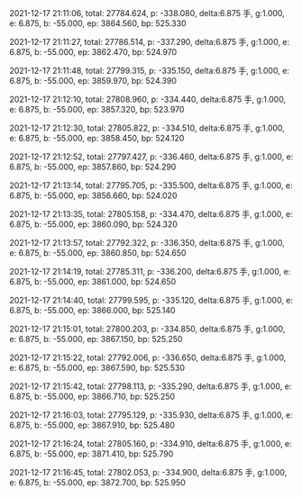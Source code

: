 2021-12-17 21:11:06, total: 27784.624, p: -338.080, delta:6.875 手, g:1.000, e: 6.875, b: -55.000, ep: 3864.560, bp: 525.330

2021-12-17 21:11:27, total: 27786.514, p: -337.290, delta:6.875 手, g:1.000, e: 6.875, b: -55.000, ep: 3862.470, bp: 524.970

2021-12-17 21:11:48, total: 27799.315, p: -335.150, delta:6.875 手, g:1.000, e: 6.875, b: -55.000, ep: 3859.970, bp: 524.390

2021-12-17 21:12:10, total: 27808.960, p: -334.440, delta:6.875 手, g:1.000, e: 6.875, b: -55.000, ep: 3857.320, bp: 523.970

2021-12-17 21:12:30, total: 27805.822, p: -334.510, delta:6.875 手, g:1.000, e: 6.875, b: -55.000, ep: 3858.450, bp: 524.120

2021-12-17 21:12:52, total: 27797.427, p: -336.460, delta:6.875 手, g:1.000, e: 6.875, b: -55.000, ep: 3857.860, bp: 524.290

2021-12-17 21:13:14, total: 27795.705, p: -335.500, delta:6.875 手, g:1.000, e: 6.875, b: -55.000, ep: 3856.660, bp: 524.020

2021-12-17 21:13:35, total: 27805.158, p: -334.470, delta:6.875 手, g:1.000, e: 6.875, b: -55.000, ep: 3860.090, bp: 524.320

2021-12-17 21:13:57, total: 27792.322, p: -336.350, delta:6.875 手, g:1.000, e: 6.875, b: -55.000, ep: 3860.850, bp: 524.650

2021-12-17 21:14:19, total: 27785.311, p: -336.200, delta:6.875 手, g:1.000, e: 6.875, b: -55.000, ep: 3861.000, bp: 524.650

2021-12-17 21:14:40, total: 27799.595, p: -335.120, delta:6.875 手, g:1.000, e: 6.875, b: -55.000, ep: 3866.000, bp: 525.140

2021-12-17 21:15:01, total: 27800.203, p: -334.850, delta:6.875 手, g:1.000, e: 6.875, b: -55.000, ep: 3867.150, bp: 525.250

2021-12-17 21:15:22, total: 27792.006, p: -336.650, delta:6.875 手, g:1.000, e: 6.875, b: -55.000, ep: 3867.590, bp: 525.530

2021-12-17 21:15:42, total: 27798.113, p: -335.290, delta:6.875 手, g:1.000, e: 6.875, b: -55.000, ep: 3866.710, bp: 525.250

2021-12-17 21:16:03, total: 27795.129, p: -335.930, delta:6.875 手, g:1.000, e: 6.875, b: -55.000, ep: 3867.910, bp: 525.480

2021-12-17 21:16:24, total: 27805.160, p: -334.910, delta:6.875 手, g:1.000, e: 6.875, b: -55.000, ep: 3871.410, bp: 525.790

2021-12-17 21:16:45, total: 27802.053, p: -334.900, delta:6.875 手, g:1.000, e: 6.875, b: -55.000, ep: 3872.700, bp: 525.950